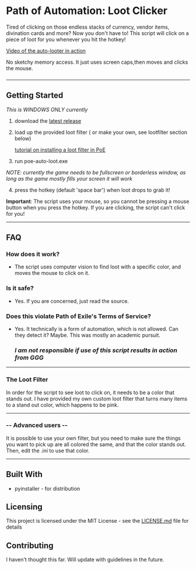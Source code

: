 
# Path of Automation: Loot Clicker

Tired of clicking on those endless stacks of currency, vendor items, divination cards and more? Now you don't have to! This script will click on a piece of loot for you whenever you hit the hotkey!

[Video of the auto-looter in action](https://youtu.be/I2eDgYkn_vU)

No sketchy memory access. It just uses screen caps,then moves and clicks the mouse.

### 
---
## Getting Started

   *This is WINDOWS ONLY currently*
   
1. download the [latest release](https://github.com/LazyGuyWithRSI/path-of-automation-auto-loot-clicker/releases)
2. load up the provided loot filter ( or make your own, see lootfilter section below)

   [tutorial on installing a loot filter in PoE](https://filterblast.xyz/how-to-install-and-use-poe-item-filter.html)
3. run poe-auto-loot.exe

 *NOTE: currently the game needs to be fullscreen or borderless window, as long as the game mostly fills your screen it will work*
 
4. press the hotkey (default 'space bar') when loot drops to grab it!

**Important**: The script uses your mouse, so you cannot be pressing a mouse button when you press the hotkey. If you are clicking, the script can't click for you!

---
## FAQ

   ### How does it work?
   - The script uses computer vision to find loot with a specific color, and moves the
   mouse to click on it.

   ### Is it safe?
   - Yes. If you are concerned, just read the source.

   ### Does this violate Path of Exile's Terms of Service?
   - Yes. It technically is a form of automation, which is not allowed. Can they detect it? Maybe. This was mostly an academic pursuit.
      ### *I am not responsible if use of this script results in action from GGG*

---
### The Loot Filter

In order for the script to see loot to click on, it needs to be a color that stands out.
I have provided my own custom loot filter that turns many items to a stand out color, which happens to be pink.

---
### -- Advanced users --

   It is possible to use your own filter, but you need to make sure the things you want to
pick up are all colored the same, and that the color stands out. Then, edit the .ini to use
that color.

---

## Built With
- pyinstaller - for distribution

## Licensing

This project is licensed under the MIT License - see the [LICENSE.md](LICENSE.md) file for details

## Contributing

I haven't thought this far. Will update with guidelines in the future.
